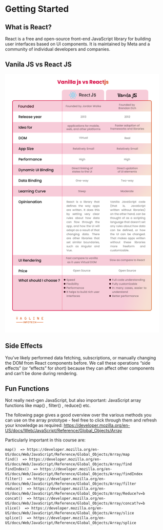 # Getting Started

## What is React?

React is a free and open-source front-end JavaScript library for building user interfaces based on UI components. It is maintained by Meta and a community of individual developers and companies.

## Vanila JS vs React JS

![Comparision](reactvsvjs.png)

## Side Effects

You’ve likely performed data fetching, subscriptions, or manually changing the DOM from React components before. We call these operations “side effects” (or “effects” for short) because they can affect other components and can’t be done during rendering.

## Fun Functions

Not really next-gen JavaScript, but also important: JavaScript array functions like map() , filter() , reduce() etc.

The following page gives a good overview over the various methods you can use on the array prototype - feel free to click through them and refresh your knowledge as required:
https://developer.mozilla.org/en-US/docs/Web/JavaScript/Reference/Global_Objects/Array

Particularly important in this course are:

    map()  => https://developer.mozilla.org/en-US/docs/Web/JavaScript/Reference/Global_Objects/Array/map
    find()  => https://developer.mozilla.org/en-US/docs/Web/JavaScript/Reference/Global_Objects/Array/find
    findIndex()  => https://developer.mozilla.org/en-US/docs/Web/JavaScript/Reference/Global_Objects/Array/findIndex
    filter()  => https://developer.mozilla.org/en-US/docs/Web/JavaScript/Reference/Global_Objects/Array/filter
    reduce()  => https://developer.mozilla.org/en-US/docs/Web/JavaScript/Reference/Global_Objects/Array/Reduce?v=b
    concat()  => https://developer.mozilla.org/en-US/docs/Web/JavaScript/Reference/Global_Objects/Array/concat?v=b
    slice()  => https://developer.mozilla.org/en-US/docs/Web/JavaScript/Reference/Global_Objects/Array/slice
    splice()  => https://developer.mozilla.org/en-US/docs/Web/JavaScript/Reference/Global_Objects/Array/splice
